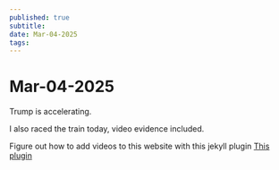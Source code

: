 ```yaml
---
published: true
subtitle: 
date: Mar-04-2025
tags: 
---
```


# Mar-04-2025

Trump is accelerating.

I also raced the train today, video evidence included.

Figure out how to add videos to this website with this jekyll plugin [This plugin]( https://octopress.org/docs/plugins/video-tag/ )


